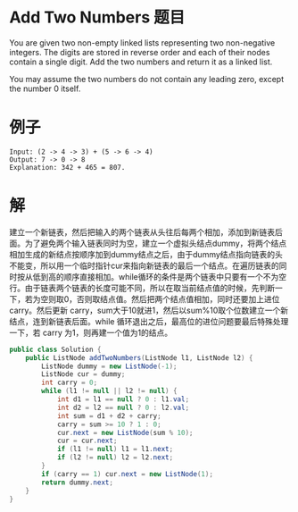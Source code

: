 # Add Two Numbers 题目

You are given two non-empty linked lists representing two non-negative integers. The digits are stored in reverse order and each of their nodes contain a single digit. Add the two numbers and return it as a linked list.

You may assume the two numbers do not contain any leading zero, except the number 0 itself.

# 例子

```
Input: (2 -> 4 -> 3) + (5 -> 6 -> 4)
Output: 7 -> 0 -> 8
Explanation: 342 + 465 = 807.
```

# 解

建立一个新链表，然后把输入的两个链表从头往后每两个相加，添加到新链表后面。为了避免两个输入链表同时为空，建立一个虚拟头结点dummy，将两个结点相加生成的新结点按顺序加到dummy结点之后，由于dummy结点指向链表的头不能变，所以用一个临时指针cur来指向新链表的最后一个结点。在遍历链表的同时按从低到高的顺序直接相加。while循环的条件是两个链表中只要有一个不为空行。由于链表两个链表的长度可能不同，所以在取当前结点值的时候，先判断一下，若为空则取0，否则取结点值。然后把两个结点值相加，同时还要加上进位carry。然后更新 carry，sum大于10就进1，然后以sum%10取个位数建立一个新结点，连到新链表后面。while 循环退出之后，最高位的进位问题要最后特殊处理一下，若 carry 为1，则再建一个值为1的结点。

```java
public class Solution {
    public ListNode addTwoNumbers(ListNode l1, ListNode l2) {
        ListNode dummy = new ListNode(-1);
        ListNode cur = dummy;
        int carry = 0;
        while (l1 != null || l2 != null) {
            int d1 = l1 == null ? 0 : l1.val;
            int d2 = l2 == null ? 0 : l2.val;
            int sum = d1 + d2 + carry;
            carry = sum >= 10 ? 1 : 0;
            cur.next = new ListNode(sum % 10);
            cur = cur.next;
            if (l1 != null) l1 = l1.next;
            if (l2 != null) l2 = l2.next;
        }
        if (carry == 1) cur.next = new ListNode(1);
        return dummy.next;
    }
}
```
